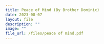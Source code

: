 ```yaml
---
title: Peace of Mind (By Brother Dominic)
date: 2023-08-07
layout: file
description: ""
image: ""
file_url: /files/peace of mind.pdf
---
```

